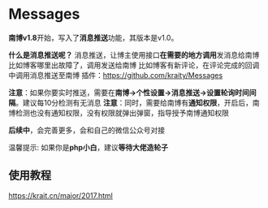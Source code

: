 # Messages
**南博v1.8**开始，写入了**消息推送**功能，其版本是v1.0。

**什么是消息推送呢？**
消息推送，让博主使用接口**在需要的地方调用**发消息给南博
比如博客哪里出故障了，调用发送给南博
比如博客有新评论，在评论完成的回调中调用消息推送至南博
插件：https://github.com/kraity/Messages

**注意**：如果你要实时推送，需要在**南博->个性设置->消息推送->设置轮询时间间隔**。建议每10分检测有无消息
**注意**：同时，需要给南博有**通知权限**，开启后，南博检测也没有通知权限，没有权限就弹出弹窗，指导授予南博通知权限

**后续中**，会完善更多，会和自己的微信公众号对接

温馨提示: 如果你是**php小白**，建议**等待大佬造轮子**

## 使用教程
https://krait.cn/major/2017.html
